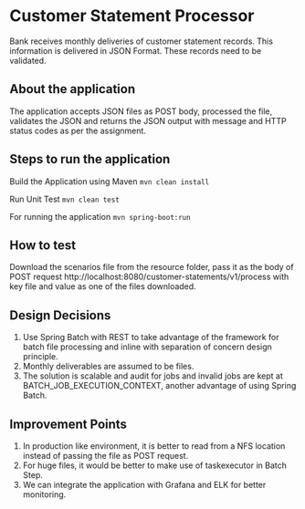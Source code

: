 # Customer Statement Processor
Bank receives monthly deliveries of customer statement records. This information is delivered in JSON Format.
These records need to be validated.

## About the application
The application accepts JSON files as POST body, processed the file, validates the JSON and returns the JSON output with message and HTTP status codes as per the
assignment.

## Steps to run the application

Build the Application using Maven `mvn clean install`

Run Unit Test `mvn clean test`

For running the application `mvn spring-boot:run`

## How to test

Download the scenarios file from the resource folder, pass it as the body of POST request http://localhost:8080/customer-statements/v1/process with key file and value as one of the files downloaded.

## Design Decisions

1) Use Spring Batch with REST to take advantage of the framework for batch file processing and inline with separation of concern design principle.
2) Monthly deliverables are assumed to be files.
3) The solution is scalable and audit for jobs and invalid jobs are kept at BATCH_JOB_EXECUTION_CONTEXT, another advantage of using Spring Batch.

## Improvement Points
1) In production like environment, it is better to read from a NFS location instead of passing the file as POST request.
2) For huge files, it would be better to make use of taskexecutor in Batch Step.
3) We can integrate the application with Grafana and ELK for better monitoring.
